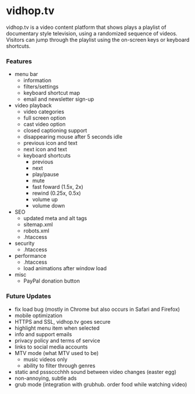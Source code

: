 vidhop.tv
==========

vidhop.tv is a video content platform that shows plays a playlist of documentary style television, using a randomized sequence of videos.
Visitors can jump through the playlist using the on-screen keys or keyboard shortcuts.

### Features
- menu bar
    - information
    - filters/settings
	- keyboard shortcut map
    - email and newsletter sign-up
- video playback
    - video categories
    - full screen option
    - cast video option
    - closed captioning support
    - disappearing mouse after 5 seconds idle
    - previous icon and text
    - next icon and text
    - keyboard shortcuts
        - previous
        - next
		- play/pause
		- mute
		- fast foward (1.5x, 2x)
		- rewind (0.25x, 0.5x)
		- volume up
		- volume down
- SEO
	- updated meta and alt tags
	- sitemap.xml
	- robots.xml
	- .htaccess
- security
	- .htaccess
- performance
	- .htaccess
	- load animations after window load
- misc
    - PayPal donation button

### Future Updates

- fix load bug (mostly in Chrome but also occurs in Safari and Firefox)
- mobile optimization
- HTTPS and SSL, vidhop.tv goes secure
- highlight menu item when selected
- info and support emails
- privacy policy and terms of service
- links to social media accounts
- MTV mode (what MTV used to be)
    - music videos only
    - ability to filter through genres
- static and psssccchhh sound between video changes (easter egg)
- non-annoying, subtle ads
- grub mode (integration with grubhub. order food while watching video)